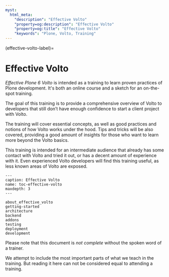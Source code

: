 ```yaml
---
myst:
  html_meta:
    "description": "Effective Volto"
    "property=og:description": "Effective Volto"
    "property=og:title": "Effective Volto"
    "keywords": "Plone, Volto, Training"
---
```


(effective-volto-label)=

# Effective Volto

*Effective Plone 6 Volto* is intended as a training to learn proven practices of Plone development.
It's both an online course and a sketch for an on-the-spot training.

The goal of this training is to provide a comprehensive overview of Volto to developers that still don’t have enough confidence to start a client project with Volto.

The training will cover essential concepts, as well as good practices and notions of how Volto works under the hood.
Tips and tricks will be also covered, providing a good amount of insights for those who want to learn more beyond the Volto basics.

This training is intended for an intermediate audience that already has some contact with Volto and tried it out, or has a decent amount of experience with it. Even experienced Volto developers will find this training useful, as less known areas of Volto are exposed.

```{toctree}
---
caption: Effective Volto
name: toc-effective-volto
maxdepth: 3
---

about_effective_volto
getting-started
architecture
backend
addons
testing
deployment
development
```

Please note that this document is *not complete* without the spoken word of a trainer.

We attempt to include the most important parts of what we teach in the training.
But reading it here can not be considered equal to attending a training.
